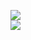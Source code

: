 [![](https://img.shields.io/badge/Made%20With-Github%20Spray-lightgrey.svg?style=for-the-badge&logo=github)](https://github.com/Annihil/github-spray#3804)  
[![](https://i.imgur.com/2DrTn0Z.gif)](https://github.com/Annihil/github-spray)